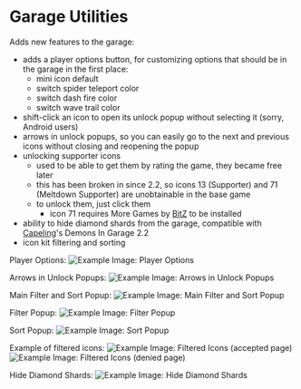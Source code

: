 # Garage Utilities

Adds new features to the garage:
- adds a player options button, for customizing options that should be in the garage in the first place:
  - mini icon default
  - switch spider teleport color
  - switch dash fire color
  - switch wave trail color
- shift-click an icon to open its unlock popup without selecting it (sorry, Android users)
- arrows in unlock popups, so you can easily go to the next and previous icons without closing and reopening the popup
- unlocking supporter icons
  - used to be able to get them by rating the game, they became free later
  - this has been broken in since 2.2, so icons 13 (Supporter) and 71 (Meltdown Supporter) are unobtainable in the base game
  - to unlock them, just click them
    - icon 71 requires More Games by [BitZ](user:7624979) to be installed
- ability to hide diamond shards from the garage, compatible with [Capeling](user:18226543)'s Demons In Garage 2.2
- icon kit filtering and sorting

Player Options:
![Example Image: Player Options](nytelyte.garage_utilities/player-options.png)

Arrows in Unlock Popups:
![Example Image: Arrows in Unlock Popups](nytelyte.garage_utilities/arrows-in-unlock-popups.png)

Main Filter and Sort Popup:
![Example Image: Main Filter and Sort Popup](nytelyte.garage_utilities/filter-and-sort.png)

Filter Popup:
![Example Image: Filter Popup](nytelyte.garage_utilities/filter.png)

Sort Popup:
![Example Image: Sort Popup](nytelyte.garage_utilities/sort.png)

Example of filtered icons:
![Example Image: Filtered Icons (accepted page)](nytelyte.garage_utilities/filter-example-accepted.png)
![Example Image: Filtered Icons (denied page)](nytelyte.garage_utilities/filter-example-denied.png)

Hide Diamond Shards:
![Example Image: Hide Diamond Shards](nytelyte.garage_utilities/hide-diamond-shards.png)
